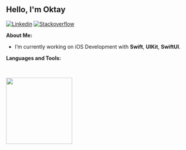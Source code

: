 ## Hello, I'm Oktay

[![Linkedin](https://img.shields.io/badge/-LinkedIn-blue?style=flat&logo=Linkedin&logoColor=white)](https://www.linkedin.com/in/oktaytan/)
[![Stackoverflow](https://img.shields.io/badge/-Stack%20Overflow-red?style=flat&logo=Stackoverflow&logoColor=white)](https://stackoverflow.com/users/16944051/oktaytan)

<!-- Talking about you -->
**About Me:**

- I’m currently working on iOS Development with __Swift__, __UIKit__, __SwiftUI__.

**Languages and Tools:**

 <p>
  <img alt="" src="https://img.shields.io/badge/-Swift-red?style=flat&logo=Swift&logoColor=white">
  <img alt="" src="https://img.shields.io/badge/-SwiftUI-red?style=flat&logo=SwiftUI&logoColor=white">
</p>

<p>
  <a href="https://github.com/oktaytan?tab=repositories">
    <img height="180em" src="https://github-readme-stats-eight-theta.vercel.app/api?username=oktaytan&show_icons=true&theme=default&include_all_commits=true&count_private=true"/>
  </a>
</p> 




